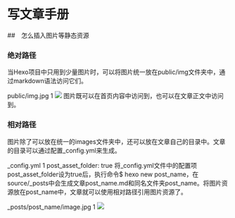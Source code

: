 # 写文章手册

##　怎么插入图片等静态资源

### 绝对路径
当Hexo项目中只用到少量图片时，可以将图片统一放在public/img文件夹中，通过markdown语法访问它们。

public/img.jpg
1
![](/img/img.jpg)
图片既可以在首页内容中访问到，也可以在文章正文中访问到。

### 相对路径
图片除了可以放在统一的images文件夹中，还可以放在文章自己的目录中。文章的目录可以通过配置_config.yml来生成。

_config.yml
1
post_asset_folder: true
将_config.yml文件中的配置项post_asset_folder设为true后，执行命令$ hexo new post_name，在source/_posts中会生成文章post_name.md和同名文件夹post_name。将图片资源放在post_name中，文章就可以使用相对路径引用图片资源了。

_posts/post_name/image.jpg
1
![](image.jpg)